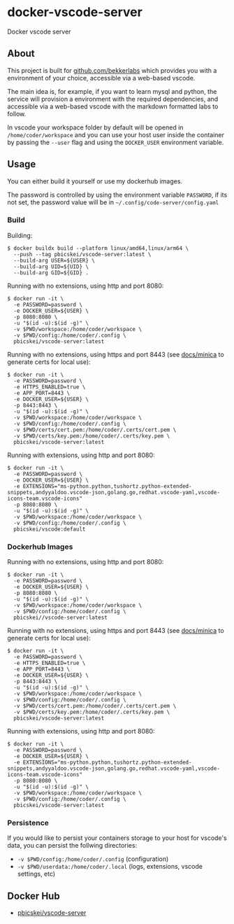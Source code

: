 # docker-vscode-server

Docker vscode server

## About

This project is built for [github.com/bekkerlabs](https://github.com/bekkerlabs) which provides you with a environment of your choice, accessible via a web-based vscode.

The main idea is, for example, if you want to learn mysql and python, the service will provision a environment with the required dependencies, and accessible via a web-based vscode with the markdown formatted labs to follow.

In vscode your workspace folder by default will be opened in `/home/coder/workspace` and you can use your host user inside the container by passing the `--user` flag and using the `DOCKER_USER` environment variable.

## Usage

You can either build it yourself or use my dockerhub images.

The password is controlled by using the environment variable `PASSWORD`, if its not set, the password value will be in `~/.config/code-server/config.yaml`

### Build

Building:

```
$ docker buildx build --platform linux/amd64,linux/arm64 \
  --push --tag pbicskei/vscode-server:latest \
  --build-arg USER=${USER} \
  --build-arg UID=${UID} \
  --build-arg GID=${GID} .
```

Running with no extensions, using http and port 8080:

```
$ docker run -it \
  -e PASSWORD=password \
  -e DOCKER_USER=${USER} \
  -p 8080:8080 \
  -u "$(id -u):$(id -g)" \
  -v $PWD/workspace:/home/coder/workspace \
  -v $PWD/config:/home/coder/.config \
  pbicskei/vscode-server:latest
```

Running with no extensions, using https and port 8443 (see [docs/minica](https://github.com/pbicskei/docker-vscode-server/blob/main/docs/minica.md) to generate certs for local use):

```
$ docker run -it \
  -e PASSWORD=password \
  -e HTTPS_ENABLED=true \
  -e APP_PORT=8443 \
  -e DOCKER_USER=${USER} \
  -p 8443:8443 \
  -u "$(id -u):$(id -g)" \
  -v $PWD/workspace:/home/coder/workspace \
  -v $PWD/config:/home/coder/.config \
  -v $PWD/certs/cert.pem:/home/coder/.certs/cert.pem \
  -v $PWD/certs/key.pem:/home/coder/.certs/key.pem \
  pbicskei/vscode-server:latest
```

Running with extensions, using http and port 8080:

```
$ docker run -it \
  -e PASSWORD=password \
  -e DOCKER_USER=${USER} \
  -e EXTENSIONS="ms-python.python,tushortz.python-extended-snippets,andyyaldoo.vscode-json,golang.go,redhat.vscode-yaml,vscode-icons-team.vscode-icons"
  -p 8080:8080 \
  -u "$(id -u):$(id -g)" \
  -v $PWD/workspace:/home/coder/workspace \
  -v $PWD/config:/home/coder/.config \
  pbicskei/vscode:default
```

### Dockerhub Images

Running with no extensions, using http and port 8080:

```
$ docker run -it \
  -e PASSWORD=password \
  -e DOCKER_USER=${USER} \
  -p 8080:8080 \
  -u "$(id -u):$(id -g)" \
  -v $PWD/workspace:/home/coder/workspace \
  -v $PWD/config:/home/coder/.config \
  pbicskei//vscode-server:latest
```

Running with no extensions, using https and port 8443 (see [docs/minica](https://github.com/pbicskei/docker-vscode-server/blob/main/docs/minica.md) to generate certs for local use):

```
$ docker run -it \
  -e PASSWORD=password \
  -e HTTPS_ENABLED=true \
  -e APP_PORT=8443 \
  -e DOCKER_USER=${USER} \
  -p 8443:8443 \
  -u "$(id -u):$(id -g)" \
  -v $PWD/workspace:/home/coder/workspace \
  -v $PWD/config:/home/coder/.config \
  -v $PWD/certs/cert.pem:/home/coder/.certs/cert.pem \
  -v $PWD/certs/key.pem:/home/coder/.certs/key.pem \
  pbicskei/vscode-server:latest
```

Running with extensions, using http and port 8080:

```
$ docker run -it \
  -e PASSWORD=password \
  -e DOCKER_USER=${USER} \
  -e EXTENSIONS="ms-python.python,tushortz.python-extended-snippets,andyyaldoo.vscode-json,golang.go,redhat.vscode-yaml,vscode-icons-team.vscode-icons"
  -p 8080:8080 \
  -u "$(id -u):$(id -g)" \
  -v $PWD/workspace:/home/coder/workspace \
  -v $PWD/config:/home/coder/.config \
  pbicskei/vscode-server:latest
```

### Persistence 

If you would like to persist your containers storage to your host for vscode's data, you can persist the follwing directories:

* `-v $PWD/config:/home/coder/.config` (configuration)
* `-v $PWD/userdata:/home/coder/.local` (logs, extensions, vscode settings, etc)

## Docker Hub

- [pbicskei/vscode-server](https://hub.docker.com/r/pbicskei/vscode-server)
